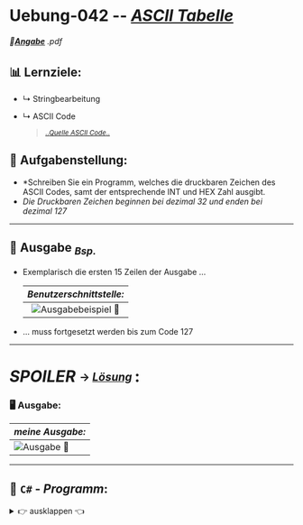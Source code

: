 <!--              READE -> VORLAGE Uebungen: Programmieren & Software Engineering              -->

# Uebung-042  --  [***ASCII Tabelle***](https://github.com/IxI-Enki/Uebung-042/blob/main)  

<!-- ---------------------------------------------|-------------------------------------------- -->
###### 📎[**Angabe**](https://github.com/IxI-Enki/Uebung-042/blob/main/work-directory/ASCII_Table.pdf) *.pdf*
<sup><sub> 
---
</sub></sup>

<!-- ---------------------------------------------|-------------------------------------------- -->
## 📊 Lernziele:  
- ↳ Stringbearbeitung   
- ↳ ASCII Code  
 
  > <sub> [..*Quelle ASCII Code*..](https://tools.piex.at/ascii-tabelle/)

<sup><sub> </sub></sup>
---

<!-- ---------------------------------------------|-------------------------------------------- -->
## 🧮 **Aufgabenstellung:**  
  -  *Schreiben Sie ein Programm, welches die druckbaren Zeichen des ASCII Codes, samt der entsprechende INT und HEX Zahl ausgibt.  
  -  *Die Druckbaren Zeichen beginnen bei dezimal 32 und enden bei dezimal 127*   
 
---
 
<!-- ---------------------------------------------|-------------------------------------------- -->
## 🔎 **Ausgabe** <sub>*Bsp.*</sub> 

- Exemplarisch die ersten 15 Zeilen der Ausgabe …

   |           *Benutzerschnittstelle:*   |  
   | :-----------------------------------------------------------------------------------------------------------------: |
   |  ![**Ausgabebeispiel 📎**](https://github.com/IxI-Enki/Uebung-042/assets/138018029/55785dfd-c5ae-4399-9fb3-c7fd8cef4dec) |

- … muss fortgesetzt werden bis zum Code 127

---

<!-- ---------------------------------------------|-------------------------------------------- -->


# *SPOILER* <sub><sup> → [*Lösung*](https://github.com/IxI-Enki/Uebung-042/blob/main/ASCII%20Tabelle/ASCII%20Tabelle/ASCIItable.cs) <sup></sub>:




### 🖥 **Ausgabe**: 
   |           *meine Ausgabe:*     |
   |--------------------------------|
   |  ![**Ausgabe 📎**](https://github.com/IxI-Enki/Uebung-042/assets/138018029/cc3c86db-1d77-42ee-a97a-ba10ae06371f) |

---

## 💾 `C#` - *Programm*:
 <details><summary>👉 ausklappen 👈 </summary>


 ```c#
namespace ASCIItable        //  
{                           //
  public class Program      //
  {                         //
    static void Main()      //
    {
      ///*----------------------- console_settings ------------------------*///
      const int cWidth = 53;                     //  console width
      const int cHeight = 30;                    //  & height
      Console.SetWindowSize(cWidth, cHeight);    //
      Console.OutputEncoding = Encoding.UTF8;    //  Unicode Symbols
      /*----------------------------- CONSTANTES ----------------------------*/
      const int firstASCII = 32;
      const int lastASCII = 127;
      /*----------------------------- VARIABLES -----------------------------*/
      int index, hexIndex = 3,
          decimalNumber,
          hexRemainder;

      char printChar;
      char[] hexDigit = new char[hexIndex + 1];

      string outputCode,
             outHex;
      string[] outputLine = new string[lastASCII - firstASCII + 1];

      /*-------------------------------- HEAD -------------------------------*/
      Console.Clear();
      Console.Write("\n                   ASCII Tabelle                     " +
      /* cWidth: */ "\n==========================-==========================");

      for (index = 0; index < (lastASCII - firstASCII + 1); index++)
      {
        //  add Symbol & Prefix to Line
        printChar = Convert.ToChar(firstASCII + index);
        outputLine[index] = "    Zeichen: " + printChar;

        //  add Decimal & Prefix + Suffix to Line
        decimalNumber = firstASCII + index;
        outputCode = "    Code: " + Convert.ToString(decimalNumber).PadLeft(3) + " (dez)    ";
        outputLine[index] = outputLine[index] + outputCode;

        //  add Hex & Prefix + Suffix to Line
        outHex = ""; hexIndex = 0;
        while (decimalNumber % 16 >= 0 && hexIndex < 4)
        {
          hexRemainder = decimalNumber % 16;
          hexDigit[hexIndex] = (char)(hexRemainder < 10 ? hexRemainder + '0' : hexRemainder - 10 + 'A');
          outHex = hexDigit[hexIndex] + outHex;
          decimalNumber = decimalNumber / 16;
          hexIndex++;
        }
        outputLine[index] = outputLine[index] + outHex + " (hex)    ";
      }
      //  output:
      for (index = 0; index < (lastASCII - firstASCII + 1); index++)
      {
        Console.Write($"\n {outputLine[index]}");
      }
      /*-------------------------------- END --------------------------------*/
      Console.Write("\n Zum beenden Eingabetaste drücken..");
      Console.ReadLine();    //  wait for [enter]
      Console.Clear();       //
    }
  }
}

```
> <sub> [..*weiterführende Quelle*..] </sub> [ **⁷** ]()

</dertails>

-->
